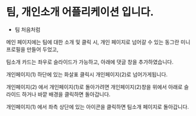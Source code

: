 # 팀, 개인소개 어플리케이션 입니다.
- 팀 처음처럼

메인 페이지에는 팀에 대한 소개 및 클릭 시, 개인 페이지로 넘어갈 수 있는 동그란 미니 프로필을 만들어 두었고,

팀소개 카드는 좌우로 슬라이드가 가능하고, 아래에 댓글 창을 추가하였습니다.

개인페이지(1) 하단에 있는 화살표 클릭시 개인페이지(2)로 넘어가게됩니다.

개인페이지(2) 에서 개인페이지(1)로 돌아가려면 개인페이지(2)창을 위에서 아래로 슬라이드 하거나 바깥 배경을 클릭하면 돌아갑니다.

개인페이지(1) 에서 좌측 상단에 있는 아이콘을 클릭하면 팀소개 페이지로 돌아갑니다.
